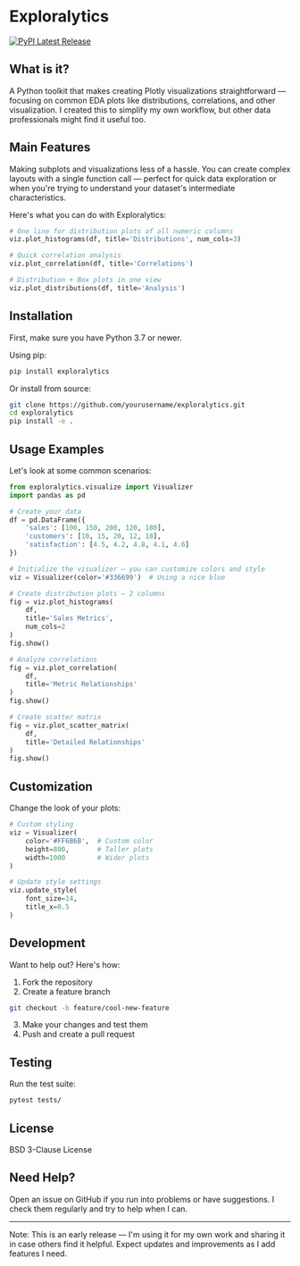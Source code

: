 # Exploralytics

[![PyPI Latest Release](https://img.shields.io/pypi/v/pandas.svg)](https://pypi.org/project/exploralytics/)

## What is it?
A Python toolkit that makes creating Plotly visualizations straightforward — focusing on common EDA plots like distributions, correlations, and other visualization. I created this to simplify my own workflow, but other data professionals might find it useful too.

## Main Features
Making subplots and visualizations less of a hassle. You can create complex layouts with a single function call — perfect for quick data exploration or when you're trying to understand your dataset's intermediate characteristics.

Here's what you can do with Exploralytics:
```python
# One line for distribution plots of all numeric columns
viz.plot_histograms(df, title='Distributions', num_cols=3)

# Quick correlation analysis
viz.plot_correlation(df, title='Correlations')

# Distribution + Box plots in one view
viz.plot_distributions(df, title='Analysis')
```

## Installation

First, make sure you have Python 3.7 or newer.

Using pip:
```bash
pip install exploralytics
```

Or install from source:
```bash
git clone https://github.com/yourusername/exploralytics.git
cd exploralytics
pip install -e .
```

## Usage Examples

Let's look at some common scenarios:

```python
from exploralytics.visualize import Visualizer
import pandas as pd

# Create your data
df = pd.DataFrame({
    'sales': [100, 150, 200, 120, 180],
    'customers': [10, 15, 20, 12, 18],
    'satisfaction': [4.5, 4.2, 4.8, 4.1, 4.6]
})

# Initialize the visualizer — you can customize colors and style
viz = Visualizer(color='#336699')  # Using a nice blue

# Create distribution plots — 2 columns
fig = viz.plot_histograms(
    df,
    title='Sales Metrics',
    num_cols=2
)
fig.show()

# Analyze correlations
fig = viz.plot_correlation(
    df,
    title='Metric Relationships'
)
fig.show()

# Create scatter matrix
fig = viz.plot_scatter_matrix(
    df,
    title='Detailed Relationships'
)
fig.show()
```

## Customization

Change the look of your plots:

```python
# Custom styling
viz = Visualizer(
    color='#FF6B6B',  # Custom color
    height=800,       # Taller plots
    width=1000        # Wider plots
)

# Update style settings
viz.update_style(
    font_size=14,
    title_x=0.5
)
```

## Development

Want to help out? Here's how:

1. Fork the repository
2. Create a feature branch
```bash
git checkout -b feature/cool-new-feature
```
3. Make your changes and test them
4. Push and create a pull request

## Testing

Run the test suite:
```bash
pytest tests/
```

## License
BSD 3-Clause License

## Need Help?
Open an issue on GitHub if you run into problems or have suggestions. I check them regularly and try to help when I can.

---
Note: This is an early release — I'm using it for my own work and sharing it in case others find it helpful. Expect updates and improvements as I add features I need.